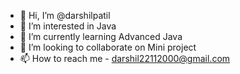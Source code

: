 - 👋 Hi, I’m @darshilpatil
- 👀 I’m interested in Java
- 🌱 I’m currently learning Advanced Java
- 💞️ I’m looking to collaborate on Mini project
- 📫 How to reach me - darshil22112000@gmail.com
